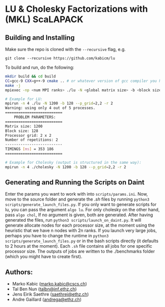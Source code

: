 # LU & Cholesky Factorizations with (MKL) ScaLAPACK

## Building and Installing

Make sure the repo is cloned with the `--recursive` flag, e.g.
```
git clone --recursive https://github.com/kabicm/lu
```

To build and run, do the following:

```bash
mkdir build && cd build
CC=gcc-9 CXX=g++-9 cmake .. # or whatever version of gcc compiler you have
make -j
mpiexec -np <num MPI ranks> ./lu -N <global matrix size> -b <block size> --p_grid=<prow>,<pcol> -r <num of repetitions>

# Example for LU:
mpirun -n 4 ./lu -N 1200 -b 128 --p_grid=2,2 -r 2
Warning: using only 4 out of 5 processes.
==========================
    PROBLEM PARAMETERS:
==========================
Matrix size: 1200
Block size: 128
Processor grid: 2 x 2
Number of repetitions: 2
--------------------------
TIMINGS [ms] = 353 186
==========================

# Example for Cholesky (output is structured in the same way):
mpirun -n 4 ./cholesky -N 1200 -b 128 --p_grid=2,2 -r 2
```

## Generating and Running the Scripts on Daint
Enter the params you want to work with into `scripts/params.ini`. Now, move to the source folder and generate the _.sh_ files by running `python3 scripts/generate_launch_files.py`. If you only want to generate scripts for lu, you can pass the argument `algo lu`. For only cholesky on the other hand, pass `algo chol`, If no argument is given, both are generated. After having generated the files, run `python3 scripts/launch_on_daint.py`. It will generate allocate nodes for each processor size, at the moment using the heuristic that we have n nodes with 2n ranks. If you launch very large jobs, perhaps you have to change the runtime in  `python3 scripts/generate_launch_files.py` or in the bash scripts directly (it defaults to 2 hours at the moment).
Each `.sh` file contains all jobs for one specific processor size. The outputs of jobs are written to the ./benchmarks folder (which you might have to create first).

## Authors:
- Marko Kabic (marko.kabic@cscs.ch)
- Tal Ben Nun (talbn@inf.ethz.ch)
- Jens Eirik Saethre (saethrej@ethz.ch)
- Andre Gaillard (andrega@ethz.ch)
